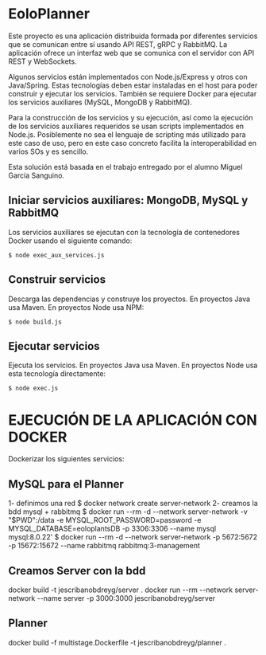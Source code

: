# EoloPlanner

Este proyecto es una aplicación distribuida formada por diferentes servicios que se comunican entre sí usando API REST, gRPC y RabbitMQ. La aplicación ofrece un interfaz web que se comunica con el servidor con API REST y WebSockets. 

Algunos servicios están implementados con Node.js/Express y otros con Java/Spring. Estas tecnologías deben estar instaladas en el host para poder construir y ejecutar los servicios. También se requiere Docker para ejecutar los servicios auxiliares (MySQL, MongoDB y RabbitMQ).

Para la construcción de los servicios y su ejecución, así como la ejecución de los servicios auxiliares requeridos se usan scripts implementados en Node.js. Posiblemente no sea el lenguaje de scripting más utilizado para este caso de uso, pero en este caso concreto facilita la interoperabilidad en varios SOs y es sencillo.

Esta solución está basada en el trabajo entregado por el alumno Miguel García Sanguino.

## Iniciar servicios auxiliares: MongoDB, MySQL y RabbitMQ

Los servicios auxiliares se ejecutan con la tecnología de contenedores Docker usando el siguiente comando:

```
$ node exec_aux_services.js
```

## Construir servicios

Descarga las dependencias y construye los proyectos. En proyectos Java usa Maven. En proyectos Node usa NPM:

```
$ node build.js
```

## Ejecutar servicios

Ejecuta los servicios. En proyectos Java usa Maven. En proyectos Node usa esta tecnología directamente:

```
$ node exec.js
```

# EJECUCIÓN DE LA APLICACIÓN CON DOCKER

Dockerizar los siguientes servicios:

## MySQL para el Planner

1- definimos una red
$ docker network create server-network
2- creamos la bdd mysql + rabbitmq
$ docker run --rm -d --network server-network -v "$PWD":/data -e MYSQL_ROOT_PASSWORD=password -e MYSQL_DATABASE=eoloplantsDB -p 3306:3306 --name mysql mysql:8.0.22'
$ docker run --rm -d --network server-network -p 5672:5672 -p 15672:15672 --name rabbitmq rabbitmq:3-management  

## Creamos Server con la bdd

docker build -t jescribanobdreyg/server .
docker run --rm --network server-network --name server -p 3000:3000 jescribanobdreyg/server

## Planner

docker build -f multistage.Dockerfile -t jescribanobdreyg/planner .